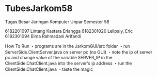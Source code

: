 # TubesJarkom58
Tugas Besar Jaringan Komputer Unpar Semester 58

6182201097  Lintang Kastara Erlangga
6182301020  Lelipaly, Eric
6182301094  Bima Rahmadani Arifandi


How To Run
・programs are in the JarkomGUI/src folder
・run ServerSide.ClientServer.java on server pc (no GUI)
・note the ip of server pc and change value of the variable SERVER_IP in the ClientSide.ChatClient.java into the server's ip address
・run the ClientSide.ChatClient.java
・taste the magic